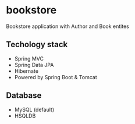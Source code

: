 # bookstore
Bookstore application with Author and Book entites

## Techology stack
- Spring MVC
- Spring Data JPA
- Hibernate
- Powered by Spring Boot & Tomcat

## Database
- MySQL (default)
- HSQLDB
